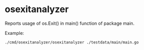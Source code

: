 # osexitanalyzer

Reports usage of os.Exit() in main() function of package main.

Example:

```bash
./cmd/osexitanalyzer/osexitanalyzer ./testdata/main/main.go
```
